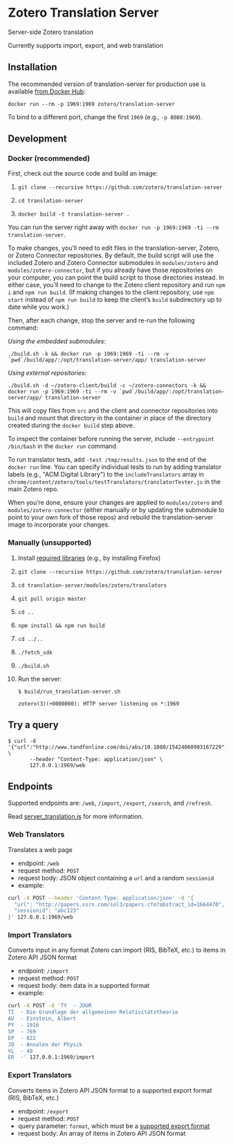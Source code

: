 # Zotero Translation Server

Server-side Zotero translation

Currently supports import, export, and web translation


## Installation

The recommended version of translation-server for production use is available [from Docker Hub](https://hub.docker.com/r/zotero/translation-server/):

``
docker run --rm -p 1969:1969 zotero/translation-server
``

To bind to a different port, change the first `1969` (e.g., `-p 8080:1969`).

## Development

### Docker (recommended)

First, check out the source code and build an image:

1. `git clone --recursive https://github.com/zotero/translation-server`

1. `cd translation-server`

1. `docker build -t translation-server .`

You can run the server right away with `docker run -p 1969:1969 -ti --rm translation-server`.

To make changes, you’ll need to edit files in the translation-server, Zotero, or Zotero Connector repositories. By default, the build script will use the included Zotero and Zotero Connector submodules in `modules/zotero` and `modules/zotero-connector`, but if you already have those repositories on your computer, you can point the build script to those directories instead. In either case, you’ll need to change to the Zotero client repository and run `npm i` and `npm run build`. (If making changes to the client repository, use `npm start` instead of `npm run build` to keep the client’s `build` subdirectory up to date while you work.)

Then, after each change, stop the server and re-run the following command:

<i>Using the embedded submodules:</i>

``
./build.sh -k && docker run -p 1969:1969 -ti --rm -v `pwd`/build/app/:/opt/translation-server/app/ translation-server
``

<i>Using external repositories:</i>

``
./build.sh -d ~/zotero-client/build -c ~/zotero-connectors -k && docker run -p 1969:1969 -ti --rm -v `pwd`/build/app/:/opt/translation-server/app/ translation-server
``

This will copy files from `src` and the client and connector repositories into `build` and mount that directory in the container in place of the directory created during the `docker build` step above.

To inspect the container before running the server, include `--entrypoint /bin/bash` in the `docker run` command.

To run translator tests, add `-test /tmp/results.json` to the end of the `docker run` line. You can specify individual tests to run by adding translator labels (e.g., "ACM Digital Library") to the `includeTranslators` array in `chrome/content/zotero/tools/testTranslators/translatorTester.js` in the main Zotero repo.

When you’re done, ensure your changes are applied to `modules/zotero` and `modules/zotero-connector` (either manually or by updating the submodule to point to your own fork of those repos) and rebuild the translation-server image to incorporate your changes.

### Manually (unsupported)

1. Install [required libraries](https://github.com/zotero/translation-server/blob/master/Dockerfile#L4) (e.g., by installing Firefox)

1. `git clone --recursive https://github.com/zotero/translation-server`

1. `cd translation-server/modules/zotero/translators`

1. `git pull origin master`

1. `cd ..`

1. `npm install && npm run build`

1. `cd ../..`

1. `./fetch_sdk`

1. `./build.sh`

1. Run the server:

   ```
   $ build/run_translation-server.sh 

   zotero(3)(+0000000): HTTP server listening on *:1969
   ```

## Try a query

   ```
   $ curl -d '{"url":"http://www.tandfonline.com/doi/abs/10.1080/15424060903167229","sessionid":"abc123"}' \
          --header "Content-Type: application/json" \
          127.0.0.1:1969/web
   ```

## Endpoints

Supported endpoints are: `/web`, `/import`, `/export`, `/search`, and `/refresh`.

Read [server_translation.js](./src/server_translation.js) for more information.

### Web Translators

Translates a web page

* endpoint: `/web`
* request method: `POST`
* request body: JSON object containing a `url` and a random `sessionid`
* example:
```bash
curl -X POST --header 'Content-Type: application/json' -d '{
  "url": "http://papers.ssrn.com/sol3/papers.cfm?abstract_id=1664470",
  "sessionid": "abc123"
}' 127.0.0.1:1969/web
```

### Import Translators

Converts input in any format Zotero can import (RIS, BibTeX, etc.) to items in Zotero API JSON format

* endpoint: `/import`
* request method: `POST`
* request body: item data in a supported format
* example:
```bash
curl -X POST -d 'TY  - JOUR
TI  - Die Grundlage der allgemeinen Relativitätstheorie
AU  - Einstein, Albert
PY  - 1916
SP  - 769
EP  - 822
JO  - Annalen der Physik
VL  - 49
ER  -' 127.0.0.1:1969/import
```

### Export Translators

Converts items in Zotero API JSON format to a supported export format (RIS, BibTeX, etc.)

* endpoint: `/export`
* request method: `POST`
* query parameter: `format`, which must be a [supported export format](https://github.com/zotero/translation-server/blob/master/src/server_translation.js#L31-43)
* request body: An array of items in Zotero API JSON format
